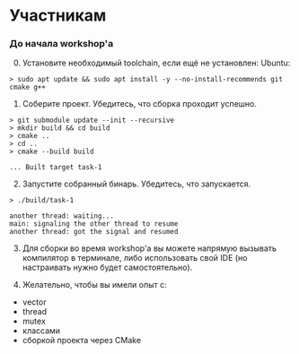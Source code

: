# Участникам

### До начала workshop'а

0) Установите необходимый toolchain, если ещё не установлен:
Ubuntu:
```
> sudo apt update && sudo apt install -y --no-install-recommends git cmake g++
```

1) Соберите проект. Убедитесь, что сборка проходит успешно.
```
> git submodule update --init --recursive
> mkdir build && cd build
> cmake ..
> cd ..
> cmake --build build

... Built target task-1
```

2) Запустите собранный бинарь. Убедитесь, что запускается.
```
> ./build/task-1

another thread: waiting...
main: signaling the other thread to resume
another thread: got the signal and resumed
```

3) Для сборки во время workshop'а вы можете напрямую вызывать компилятор в терминале, либо использовать свой IDE (но настраивать нужно будет самостоятельно).


4) Желательно, чтобы вы имели опыт с:
- vector
- thread
- mutex
- классами
- сборкой проекта через CMake

